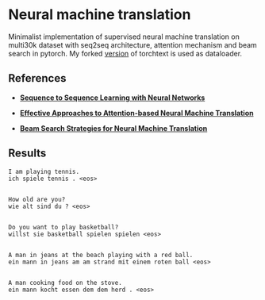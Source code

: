 # Neural machine translation

Minimalist implementation of supervised neural machine translation on multi30k dataset with seq2seq architecture, attention mechanism and beam search in pytorch. My forked [version](https://github.com/Mrpatekful/text) of torchtext is used as dataloader.

## References

- **[Sequence to Sequence Learning with Neural Networks](https://arxiv.org/abs/1409.3215)**

- **[Effective Approaches to Attention-based Neural Machine Translation](https://arxiv.org/pdf/1508.04025.pdf)**

- **[Beam Search Strategies for Neural Machine Translation](https://arxiv.org/pdf/1702.01806.pdf)**

## Results

```
I am playing tennis.
ich spiele tennis . <eos>


How old are you?
wie alt sind du ? <eos>


Do you want to play basketball?
willst sie basketball spielen spielen <eos>


A man in jeans at the beach playing with a red ball.
ein mann in jeans am am strand mit einem roten ball <eos>


A man cooking food on the stove.
ein mann kocht essen dem dem herd . <eos>
```
